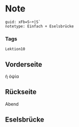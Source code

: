 # Note
```
guid: xFb=S~+|S`
notetype: Einfach + Eselsbrücke
```

### Tags
```
Lektion10
```

## Vorderseite
ἡ ὀψία

## Rückseite
Abend

## Eselsbrücke

